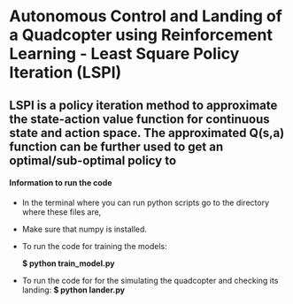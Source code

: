 # Autonomous Control and Landing of a Quadcopter using Reinforcement Learning - Least Square Policy Iteration (LSPI)

## LSPI is a policy iteration method to approximate the state-action value function for continuous state and action space. The approximated Q(s,a) function can be further used to get an optimal/sub-optimal policy to 

#### Information to run the code 
- In the terminal where you can run python scripts go to the directory where these files are,
- Make sure that numpy is installed.

- To run the code for training the models:

  **$ python train_model.py**

- To run the code for for the simulating the quadcopter and checking its landing:
  **$ python lander.py**


  

